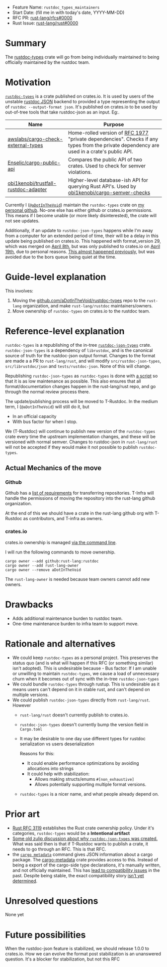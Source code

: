 - Feature Name: `rustdoc_types_maintainers`
- Start Date: (fill me in with today's date, YYYY-MM-DD)
- RFC PR: [rust-lang/rfcs#0000](https://github.com/rust-lang/rfcs/pull/0000)
- Rust Issue: [rust-lang/rust#0000](https://github.com/rust-lang/rust/issues/0000)

# Summary
[summary]: #summary

The [rustdoc-types](https://crates.io/crates/rustdoc-types) crate will go from being individually maintained to being officially maintained by the rustdoc team.

# Motivation
[motivation]: #motivation

[`rustdoc-types`](https://crates.io/crates/rustdoc-types) is a crate published on crates.io. It is used by users of the unstable [rustdoc JSON](https://github.com/rust-lang/rust/issues/76578) backend to provided a type representing the output of `rustdoc --output-format json`.  It's published on crates.io to be used by out-of-tree tools that take rustdoc-json as an input. Eg:.

| Name | Purpose |
|--|--|
| [awslabs/cargo-check-external-types] | Home-rolled version of [RFC 1977] "private dependencies". Checks if any types from the private dependency are used in a crate's public API. |
| [Enselic/cargo-public-api] | Compares the public API of two crates. Used to check for semver violations. |
| [obi1kenobi/trustfall-rustdoc-adapter] | Higher-level database-ish API for querying Rust API's. Used by [obi1kenobi/cargo-semver-checks] |

[awslabs/cargo-check-external-types]: https://github.com/awslabs/cargo-check-external-types/blob/dc15c5ee7674a495d807481402fee46fdbdbb140/Cargo.toml#L16

[Enselic/cargo-public-api]: https://github.com/Enselic/cargo-public-api/blob/19f15ce4146835691d489ec9db3518e021b638e8/public-api/Cargo.toml#L27

[obi1kenobi/trustfall-rustdoc-adapter]: https://github.com/obi1kenobi/trustfall-rustdoc-adapter/blob/92cbbf9bc6c9dfaf40bba8adfbc56c0bb7aff12f/Cargo.toml#L15

[obi1kenobi/cargo-semver-checks]: https://github.com/obi1kenobi/cargo-semver-checks

[RFC 1977]: https://rust-lang.github.io/rfcs/1977-public-private-dependencies.html

Currently I ([`@aDotInTheVoid`](https://github.com/aDotInTheVoid/)) maintain the `rustdoc-types` crate on [my personal github](https://github.com/aDotInTheVoid/rustdoc-types/). No-one else has either github or crates.io permissions. This means if I become unable (or more likely disinterested), the crate will not see updates.

Additionally, if an update to `rustdoc-json-types` happens while I'm away from a computer for an extended period of time, their will be a delay in this update being published on crates.io. This happened with format_version 29, which was merged on [April 8th](https://github.com/rust-lang/rust/commit/537aab7a2e7fe9cdf50b5ff18485e0793cd8db62),
but was only published to crates.io on
[April 19th](https://github.com/aDotInTheVoid/rustdoc-types/commit/ad92b911488dd42681e3dc7e496f777f556a94f6), due to personal reasons.
[This almost happened previously](https://github.com/aDotInTheVoid/rustdoc-types/issues/25), but was avoided due to the bors queue being quiet at the time.

# Guide-level explanation
[guide-level-explanation]: #guide-level-explanation

This involves:

1. Moving the [github.com/aDotInTheVoid/rustdoc-types](https://github.com/aDotInTheVoid/rustdoc-types/) repo to the `rust-lang` organization, and make `rust-lang/rustdoc` maintainers/owners.
2. Move ownership of `rustdoc-types` on crates.io to the rustdoc team.

# Reference-level explanation
[reference-level-explanation]: #reference-level-explanation

`rustdoc-types` is a republishing of the in-tree [`rustdoc-json-types`](https://github.com/rust-lang/rust/tree/b8536c1aa1973dd2438841815b1eeec129480e45/src/rustdoc-json-types) crate. `rustdoc-json-types` is a dependency of `librustdoc`, and is the canonical source of truth for the rustdoc-json output format. Changes to the format are made a a PR to `rust-lang/rust`, and will modify `src/rustdoc-json-types`, `src/librustdoc/json` and `tests/rustdoc-json`. None of this will change.

Republishing `rustdoc-json-types` as `rustdoc-types` is done with [a script](https://github.com/aDotInTheVoid/rustdoc-types/blob/17cbe9f8f07de954261dbb9536c394381770de7b/update.sh) so that it is as low maintenance as possible. This also ensures that all format/documentation changes happen in the rust-lang/rust repo, and go through the normal review process there.

The update/publishing process will be moved to T-Rustdoc. In the medium term, I (`@aDotInTheVoid`) will still do it, but
- In an official capacity
- With bus factor for when I stop.

We (T-Rustdoc) will continue to publish new version of the `rustdoc-types` crate
every time the upstream implementation changes, and these will be versioned with
normal semver. Changes to rustdoc-json in `rust-lang/rust` will not be accepted
if they would make it not possible to publish `rustdoc-types`.

## Actual Mechanics of the move

### Github

Github has a [list of requirements](https://docs.github.com/en/repositories/creating-and-managing-repositories/transferring-a-repository) for transferring repositories. T-Infra will handle the permissions of moving the repository into the rust-lang github organization.

At the end of this we should have a crate in the rust-lang github org with T-Rustdoc as contributors, and T-infra as owners.

### crates.io

crates.io ownership is managed [via the command line](https://doc.rust-lang.org/cargo/reference/publishing.html#cargo-owner).

I will run the following commands to move ownership.

```
cargo owner --add github:rust-lang:rustdoc
cargo owner --add rust-lang-owner
cargo owner --remove aDotInTheVoid
```

The `rust-lang-owner` is needed because team owners cannot add new owners. 

# Drawbacks
[drawbacks]: #drawbacks

- Adds additional maintenance burden to rustdoc team.
- One-time maintenance burden to infra team to support move.


# Rationale and alternatives
[rationale-and-alternatives]: #rationale-and-alternatives

- We could keep `rustdoc-types` as a personal project. This preserves the status quo (and is what will happen if this RFC (or something similar) isn't adopted). This is undesirable because
      - Bus factor: If I am unable or unwilling to maintain `rustdoc-types`, we cause a load of unnecessary churn when it becomes out of sync with the in-tree `rustdoc-json-types`
- We could bundle `rustdoc-types` through rustup. This is undesirable as it means users can't depend on it in stable rust, and can't depend on multiple versions.
- We could publish `rustdoc-json-types` directly from `rust-lang/rust`. However
   - `rust-lang/rust` doesn't currently publish to crates.io.
   - `rustdoc-json-types` doesn't currently bump the version field in `Cargo.toml`
   - It may be desirable to one day use different types for rustdoc serialization vs users deserialization

     Reasons for this:
     - It could enable performance optimizations by avoiding allocations into strings
     - It could help with stabilization:
       - Allows making structs/enums `#[non_exhaustive]`
       - Allows potentially supporting multiple format versions.
   - `rustdoc-types` is a nicer name, and what people already depend on.

# Prior art
[prior-art]: #prior-art

- [Rust RFC 3119](https://rust-lang.github.io/rfcs/3119-rust-crate-ownership.html) establishes the Rust crate ownership policy. Under it's categories, `rustdoc-types` would be a **Intentional artifact**
- [Some old zulip discussion about why `rustdoc-json-types` was created.](https://rust-lang.zulipchat.com/#narrow/stream/266220-t-rustdoc/topic/JSON.20Format/near/223685843) What was said then is that if T-Rustdoc wants to publish a crate, it needs to go through an RFC. This is that RFC.
- the [`cargo
  metadata`](https://doc.rust-lang.org/cargo/commands/cargo-metadata.html)
  command gives JSON information about a cargo package. The
  [cargo-metadata](https://docs.rs/cargo_metadata/latest/cargo_metadata/) crate
  provides access to this. Instead of being a export of the cargo-side type declarations,
  it's manually written, and not officially maintained. This has [lead to compatibility issues](https://github.com/oli-obk/cargo_metadata/issues/240)
  in the past. Despite being stable, the exact compatibility story [isn't yet determined](https://github.com/rust-lang/cargo/issues/12377).

# Unresolved questions
[unresolved-questions]: #unresolved-questions

None yet

# Future possibilities
[future-possibilities]: #future-possibilities

When the rustdoc-json feature is stabilized, we should release 1.0.0 to crates.io. How we can evolve the format post stabilization is an unanswered question. It's a blocker for stabilization, but not this RFC


